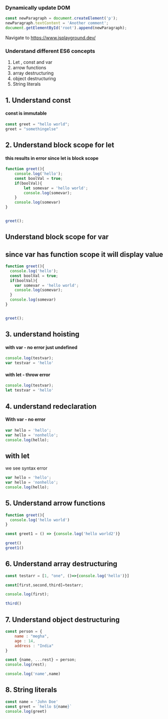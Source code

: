 

### Dynamically update DOM

```javascript
const newParagraph = document.createElement('p');
newParagraph.textContent = 'Another comment';
document.getElementById('root').append(newParagraph);
```

Navigate to https://www.jsplayground.dev/
### Understand different ES6 concepts
1. Let , const and var
2. arrow functions
3. array destructuring
4. object destructuring
5. String literals



## 1. Understand const
#### const is immutable
```javascript
const greet = "hello world";
greet = "somethingelse"

```

## 2. Understand block scope for let
#### this results in error since let is block scope
```javascript
function greet(){
    console.log('hello');
    const boolVal = true;
    if(boolVal){
        let somevar = 'hello world';
        console.log(somevar);
    }
    console.log(somevar)
}


greet();
```

## Understand block scope for var
## since var has function scope it will display value
```javascript
function greet(){
  console.log('hello');
  const boolVal = true;
  if(boolVal){
    var somevar = 'hello world';
    console.log(somevar);
  }
  console.log(somevar)
}


greet();
```

## 3. understand hoisting
#### with var - no error just undefined
```javascript
console.log(testvar);
var testvar = 'hello'
```

#### with let - throw error
```javascript
console.log(testvar);
let testvar = 'hello'
```

## 4. understand redeclaration

#### With var - no error
```javascript
var hello = 'hello';
var hello = 'nonhello';
console.log(hello);
```

## with let
we see syntax error
```javascript
var hello = 'hello';
var hello = 'nonhello';
console.log(hello);
```


## 5. Understand arrow functions
```javascript
function greet(){
  console.log('hello world')
}

const greet1 = () => {console.log('hello world2')}

greet()
greet1()
```

## 6. Understand array destructuring
```javascript
const testarr = [1, "one", ()=>{console.log('hello')}]

const[first,second,third]=testarr;

console.log(first);

third()
```

## 7. Understand object destructuring
```javascript
const person = {
    name : "megha",
    age : 14,
    address : "India"
}

const {name, ...rest} = person;
console.log(rest);

console.log('name',name)
```

## 8. String literals

```javascript
const name = 'John Doe'
const greet = `hello ${name}`
console.log(greet)
```